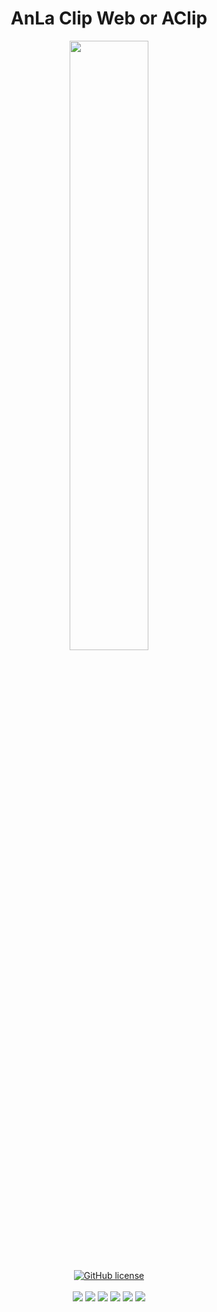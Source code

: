 <h1 align="center">AnLa Clip Web or AClip</h1>
<p align="center">
  <img src="https://cdn-icons-png.flaticon.com/512/5510/5510342.png" width = "50%">
  <br><br>
  <a href="https://www.gnu.org/licenses/gpl-3.0.html"><img src="https://img.shields.io/badge/license-GPL%203.0%20license-green" alt="GitHub license"/></a>
  <br><br>
  <img src="https://img.shields.io/github/repo-size/AnLaVN/AClip">
  <img src="https://img.shields.io/github/languages/code-size/AnLaVN/AClip">
  <img src="https://img.shields.io/github/downloads/AnLaVN/AClip/total">
  <a href="https://github.com/AnLaVN/AClip/commits/Releases"><img src="https://img.shields.io/github/commit-activity/w/AnLaVN/AClip"></a>
  <a href="https://github.com/AnLaVN/AClip/commits/Releases"><img src="https://img.shields.io/github/last-commit/AnLaVN/AClip"></a>
  <a href="https://github.com/AnLaVN/AClip/releases"><img src="https://img.shields.io/github/release-date/AnLaVN/AClip"></a>
</p>

